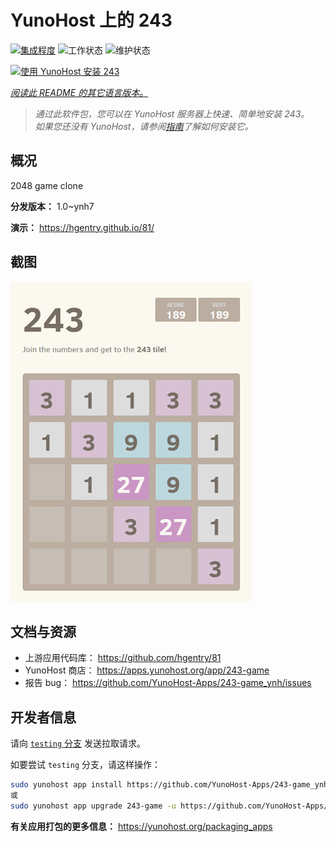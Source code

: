 <!--
注意：此 README 由 <https://github.com/YunoHost/apps/tree/master/tools/readme_generator> 自动生成
请勿手动编辑。
-->

# YunoHost 上的 243

[![集成程度](https://dash.yunohost.org/integration/243-game.svg)](https://dash.yunohost.org/appci/app/243-game) ![工作状态](https://ci-apps.yunohost.org/ci/badges/243-game.status.svg) ![维护状态](https://ci-apps.yunohost.org/ci/badges/243-game.maintain.svg)

[![使用 YunoHost 安装 243](https://install-app.yunohost.org/install-with-yunohost.svg)](https://install-app.yunohost.org/?app=243-game)

*[阅读此 README 的其它语言版本。](./ALL_README.md)*

> *通过此软件包，您可以在 YunoHost 服务器上快速、简单地安装 243。*  
> *如果您还没有 YunoHost，请参阅[指南](https://yunohost.org/install)了解如何安装它。*

## 概况

2048 game clone


**分发版本：** 1.0~ynh7

**演示：** <https://hgentry.github.io/81/>

## 截图

![243 的截图](./doc/screenshots/Screenshot-243.jpg)

## 文档与资源

- 上游应用代码库： <https://github.com/hgentry/81>
- YunoHost 商店： <https://apps.yunohost.org/app/243-game>
- 报告 bug： <https://github.com/YunoHost-Apps/243-game_ynh/issues>

## 开发者信息

请向 [`testing` 分支](https://github.com/YunoHost-Apps/243-game_ynh/tree/testing) 发送拉取请求。

如要尝试 `testing` 分支，请这样操作：

```bash
sudo yunohost app install https://github.com/YunoHost-Apps/243-game_ynh/tree/testing --debug
或
sudo yunohost app upgrade 243-game -u https://github.com/YunoHost-Apps/243-game_ynh/tree/testing --debug
```

**有关应用打包的更多信息：** <https://yunohost.org/packaging_apps>
